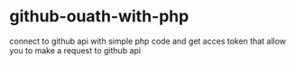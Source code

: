 # github-ouath-with-php
connect to github api with simple php code and get acces token that allow you to make a request to github api


